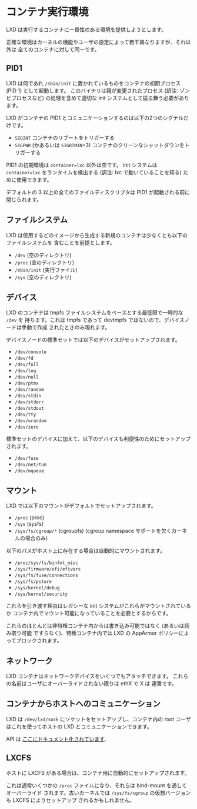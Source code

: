 # コンテナ実行環境 <!-- Container runtime environment -->
<!--
LXD attempts to present a consistent environment to the container it runs.
-->
LXD は実行するコンテナに一貫性のある環境を提供しようとします。

<!--
The exact environment will differ slightly based on kernel features and user
configuration but will otherwise be identical for all containers.
-->
正確な環境はカーネルの機能やユーザの設定によって若干異なりますが、それ以外は
全てのコンテナに対して同一です。

## PID1
<!--
LXD spawns whatever is located at `/sbin/init` as the initial process of the container (PID 1).
This binary should act as a proper init system, including handling re-parented processes.
-->
LXD は何であれ `/sbin/init` に置かれているものをコンテナの初期プロセス (PID 1) として起動します。
このバイナリは親が変更されたプロセス (訳注: ゾンビプロセスなど) の処理を含めて適切な init
システムとして振る舞う必要があります。

<!--
LXD's communication with PID1 in the container is limited to two signals:
 - `SIGINT` to trigger a reboot of the container
 - `SIGPWR` (or alternatively `SIGRTMIN`+3) to trigger a clean shutdown of the container
-->
LXD がコンテナの PID1 とコミュニケーションするのは以下の2つのシグナルだけです。
 - `SIGINT` コンテナのリブートをトリガーする
 - `SIGPWR` (かあるいは `SIGRTMIN`+3) コンテナのクリーンなシャットダウンをトリガーする

<!--
The initial environment of PID1 is blank except for `container=lxc` which can
be used by the init system to detect the runtime.
-->
PID1 の初期環境は `container=lxc` 以外は空です。 init システムは `container=lxc`
をランタイムを検出する (訳注: lxc で動いていることを知る) ために使用できます。

<!--
All file descriptors above the default 3 are closed prior to PID1 being spawned.
-->
デフォルトの 3 以上の全てのファイルディスクリプタは PID1 が起動される前に閉じられます。

## ファイルシステム <!-- Filesystem -->
<!--
LXD assumes that any image it uses to create a new container from will come with at least:

 - `/dev` (empty)
 - `/proc` (empty)
 - `/sbin/init` (executable)
 - `/sys` (empty)
-->
LXD は使用するどのイメージから生成する新規のコンテナは少なくとも以下のファイルシステムを
含むことを前提とします。

 - `/dev` (空のディレクトリ)
 - `/proc` (空のディレクトリ)
 - `/sbin/init` (実行ファイル)
 - `/sys` (空のディレクトリ)

## デバイス <!-- Devices -->
<!--
LXD containers have a minimal and ephemeral `/dev` based on a tmpfs filesystem.
Since this is a tmpfs and not a devtmpfs, device nodes will only appear if manually created.
-->
LXD のコンテナは tmpfs ファイルシステムをベースとする最低限で一時的な `/dev` を
持ちます。これは tmpfs であって devtmpfs ではないので、デバイスノードは手動で作成
されたときのみ現れます。

<!--
The standard set of device nodes will be setup:
-->
デバイスノードの標準セットでは以下のデバイスがセットアップされます。

 - `/dev/console`
 - `/dev/fd`
 - `/dev/full`
 - `/dev/log`
 - `/dev/null`
 - `/dev/ptmx`
 - `/dev/random`
 - `/dev/stdin`
 - `/dev/stderr`
 - `/dev/stdout`
 - `/dev/tty`
 - `/dev/urandom`
 - `/dev/zero`

<!--
On top of the standard set of devices, the following are also setup for convenience:
-->
標準セットのデバイスに加えて、以下のデバイスも利便性のためにセットアップされます。

 - `/dev/fuse`
 - `/dev/net/tun`
 - `/dev/mqueue`

## マウント <!-- Mounts -->
<!--
The following mounts are setup by default under LXD:

 - `/proc` (proc)
 - `/sys` (sysfs)
 - `/sys/fs/cgroup/*` (cgroupfs) (only on kernels lacking cgroup namespace support)
-->
LXD では以下のマウントがデフォルトでセットアップされます。

 - `/proc` (proc)
 - `/sys` (sysfs)
 - `/sys/fs/cgroup/*` (cgroupfs) (cgroup namespace サポートを欠くカーネルの場合のみ)

<!--
The following paths will also be automatically mounted if present on the host:
-->
以下のパスがホスト上に存在する場合は自動的にマウントされます。

 - `/proc/sys/fs/binfmt_misc`
 - `/sys/firmware/efi/efivars`
 - `/sys/fs/fuse/connections`
 - `/sys/fs/pstore`
 - `/sys/kernel/debug`
 - `/sys/kernel/security`

<!--
The reason for passing all of those is legacy init systems which require
those to be mounted or be mountabled inside the container.
-->
これらを引き渡す理由はレガシーな init システムがこれらがマウントされているか
コンテナ内でマウント可能になっていることを必要とするからです。

<!--
The majority of those will not be writable (or even readable) from inside an
unprivileged container and will be blocked by our AppArmor policy inside
privileged containers.
-->
これらのほとんどは非特権コンテナ内からは書き込み可能ではなく (あるいは読み取り可能
ですらなく)、特権コンテナ内では LXD の AppArmor ポリシーによってブロックされます。

## ネットワーク <!-- Network -->
<!--
LXD containers may have any number of network devices attached to them.
The naming for those unless overridden by the user is ethX where X is an incrementing number.
-->
LXD コンテナはネットワークデバイスをいくつでもアタッチできます。
これらの名前はユーザにオーバーライドされない限りは ethX で X は
連番です。

## コンテナからホストへのコミュニケーション <!-- Container to host communication -->
<!--
LXD sets up a socket at `/dev/lxd/sock` which root in the container can use to communicate with LXD on the host.
-->
LXD は `/dev/lxd/sock` にソケットをセットアップし、コンテナ内の root ユーザはこれを使ってホストの
LXD とコミュニケーションできます。

<!--
The API is [documented here](dev-lxd.md).
-->
API は [ここにドキュメント化されています](dev-lxd.md).

## LXCFS
<!--
If LXCFS is present on the host, it will automatically be setup for the container.
-->
ホストに LXCFS がある場合は、コンテナ用に自動的にセットアップされます。

<!--
This normally results in a number of `/proc` files being overridden through bind-mounts.
On older kernels a virtual version of `/sys/fs/cgroup` may also be setup by LXCFS.
-->
これは通常いくつかの `/proc` ファイルになり、それらは bind-mount を通してオーバーライド
されます。古いカーネルでは `/sys/fs/cgroup` の仮想バージョンも LXCFS によりセットアップ
されるかもしれません。
